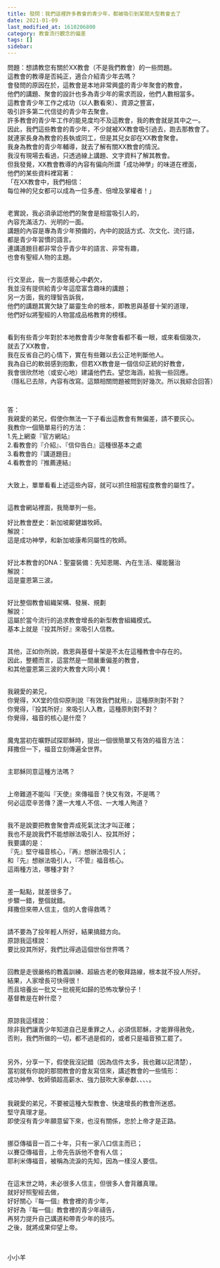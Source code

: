 ```yaml
---
title: 發問：我們這裡許多教會的青少年，都被吸引到某間大型教會去了
date: 2021-01-09
last_modified_at: 1610206800
category: 教會流行觀念的偏差
tags: []
sidebar: 
---
```


<p>問題：想請教您有關於XX教會（不是我們教會）的一些問題。<br/>
這教會的教導是否純正，適合介紹青少年去嗎？<br/>
會發問的原因在於，這教會是本地非常興盛的青少年聚會的教會，<br/>
他們的講題、聚會的設計也多為青少年的需求而設，他們人數相當多。<br/>
這教會青少年工作之成功（以人數看來）、資源之豐富，<br/>
吸引許多第二代信徒的青少年去聚會。<br/>
許多教會的青少年工作的能見度均不及這教會，我的教會就是其中之一。<br/>
因此，我們這些教會的青少年，不少就被XX教會吸引過去，跑去那教會了。<br/>
就連家長身為教會的長執或同工，但是其兒女卻在XX教會聚會。<br/>
我身為教會的青少年輔導，就去了解有關XX教會的情況。<br/>
我沒有現場去看過，只透過線上講題、文字資料了解其教會。<br/>
但我發覺，XX教會教導的內容有偏向所謂「成功神學」的味道在裡面，<br/>
他們的某些資料裡寫著：<br/>
「在XX教會中，我們相信：<br/>
每位神的兒女都可以成為一位多產、倍增及掌權者！」</p>
<p><br/>
老實說，我必須承認他們的聚會是相當吸引人的，<br/>
內容充滿活力、光明的一面。<br/>
講題的內容是專為青少年預備的，內中的說話方式、次文化、流行語，<br/>
都是青少年習慣的語言。<br/>
連講道題目都非常合乎青少年的語言、非常有趣，<br/>
也會有聖經人物的主題。</p>
<p><br/>
行文至此，我一方面感覺心中虧欠，<br/>
我並沒有提供給青少年這麼富含趣味的講題；<br/>
另一方面，我的理智告訴我，<br/>
他們的講題其實欠缺了屬靈生命的根本，即教恩與基督十架的道理，<br/>
他們好似將聖經的人物當成品格教育的榜樣。</p>
<p><br/>
看到有些青少年對於本地教會青少年聚會看都不看一眼，或來看個幾次，<br/>
就去了XX教會，<br/>
我在反省自己的心情下，實在有些難以去公正地判斷他人。<br/>
我為自已的軟弱感到抱歉，但若XX教會是一個信仰正統的好教會，<br/>
我會很欣然地（或安心地）建議他們去。望您海涵，給我一些回應。<br/>
（隱私已去除，內容有改寫。這類相關問題被問到好幾次。所以我綜合回答）</p>
<p> </p>
<p>答：<br/>
我親愛的弟兄，假使你無法一下子看出這教會有無偏差，請不要灰心。<br/>
我教你一個簡單易行的方法：<br/>
1.先上網查『官方網站』<br/>
2.看教會的『介紹』、『信仰告白』這種很基本之處<br/>
3.看教會的『講道題目』<br/>
4.看教會的『推薦連結』</p>
<p><br/>
大致上，單單看看上述這些內容，就可以抓住相當程度教會的屬性了。</p>
<p><br/>
這教會網站裡面，我簡單列一些。</p>
<p>好比教會歷史：新加坡鄺健雄牧師。<br/>
解說：<br/>
這是成功神學，和新加坡康希同屬性的牧師。</p>
<p><br/>
好比本教會的DNA：聖靈裝備：先知恩賜、內在生活、權能醫治<br/>
解說：<br/>
這是靈恩第三波。</p>
<p><br/>
好比整個教會組織架構、發展、規劃<br/>
解說：<br/>
這屬於當今流行的追求教會增長的新型教會組織模式。<br/>
基本上就是『投其所好』來吸引人信教。</p>
<p><br/>
其他，正如你所說，救恩與基督十架是不太在這種教會中存在的。<br/>
因此，整體而言，這當然是一間嚴重偏差的教會，<br/>
和其他靈恩第三波的大教會大同小異！</p>
<p><br/>
我親愛的弟兄，<br/>
你覺得，XX堂的信仰原則說『有效我們就用』，這種原則對不對？<br/>
你覺得，『投其所好』來吸引人入教，這種原則對不對？<br/>
你覺得，福音的核心是什麼？</p>
<p><br/>
魔鬼當初在曠野試探耶穌時，提出一個很簡單又有效的福音方法：<br/>
拜撒但一下，福音立刻傳遍全世界。</p>
<p><br/>
主耶穌同意這種方法嗎？</p>
<p><br/>
上帝難道不能叫『天使』來傳福音？快又有效，不是嗎？<br/>
何必這麼辛苦傳？還一大堆人不信、一大堆人殉道？</p>
<p><br/>
我不是說要把教會聚會弄成死氣沈沈才叫正確；<br/>
我也不是說我們不能想辦法吸引人、投其所好；<br/>
我要講的是：<br/>
『先』堅守福音核心，『再』想辦法吸引人；<br/>
和『先』想辦法吸引人，『不管』福音核心。<br/>
這兩種方法，哪種才對？<br/>
 </p>
<p>差一點點，就差很多了。<br/>
步驟一錯，整個就錯。<br/>
拜撒但來帶人信主，信的人會得救嗎？<br/>
 </p>
<p>請不要為了投年輕人所好，結果搞錯方向。<br/>
原諒我這樣說：<br/>
要比投其所好，我們比得過這個世俗世界嗎？<br/>
 </p>
<p>回教是走很嚴格的教義訓練、超級古老的敬拜路線，根本就不投人所好。<br/>
結果，人家增長可快得很！<br/>
而且培養出一批又一批視死如歸的恐怖攻擊份子！<br/>
基督教是在幹什麼？<br/>
 </p>
<p>原諒我這樣說：<br/>
除非我們讓青少年知道自己是重罪之人，必須信耶穌，才能罪得赦免，<br/>
否則，我們所做的一切，都不過是假的，或者只是福音預工罷了。<br/>
 <br/>
 <br/>
另外，分享一下，假使我沒記錯（因為信件太多，我也難以記清楚），<br/>
當初就有你說的那間教會的會友寫信來，講述教會的一些情形：<br/>
成功神學、牧師領超高薪水、強力鼓吹大家奉獻、、、、。<br/>
 <br/>
 <br/>
我親愛的弟兄，不要被這種大型教會、快速增長的教會所迷惑。<br/>
堅守真理才是。<br/>
即使沒有青少年願意留下來，也沒有關係，忠於上帝才是正路。<br/>
 </p>
<p>挪亞傳福音一百二十年，只有一家八口信主而已；<br/>
以賽亞傳福音，上帝先告訴他不會有人信；<br/>
耶利米傳福音，被稱為流淚的先知，因為一樣沒人要信。<br/>
 </p>
<p>在這末世之時，未必很多人信主，但很多人會背離真理。<br/>
就好好照聖經去做，<br/>
好好關心『每一個』教會裡的青少年，<br/>
好好為『每一個』教會裡的青少年禱告，<br/>
再努力提升自己講道和帶青少年的技巧。<br/>
之後，就將成果仰望上帝。<br/>
 <br/>
 </p>
<p>小小羊</p>
